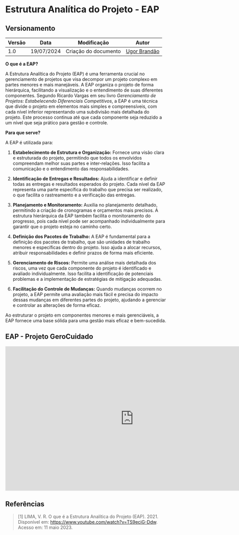 # Estrutura Analítica do Projeto - EAP

## Versionamento
| Versão | Data | Modificação | Autor |
|--|--|--|--|
|1.0| 19/07/2024 | Criação do documento |[Ugor Brandão](https://github.com/ubrando) |


**O que é a EAP?**

A Estrutura Analítica do Projeto (EAP) é uma ferramenta crucial no gerenciamento de projetos que visa decompor um projeto complexo em partes menores e mais manejáveis. A EAP organiza o projeto de forma hierárquica, facilitando a visualização e o entendimento de suas diferentes componentes. Segundo Ricardo Vargas em seu livro *Gerenciamento de Projetos: Estabelecendo Diferenciais Competitivos*, a EAP é uma técnica que divide o projeto em elementos mais simples e compreensíveis, com cada nível inferior representando uma subdivisão mais detalhada do projeto. Este processo continua até que cada componente seja reduzido a um nível que seja prático para gestão e controle.

**Para que serve?**

A EAP é utilizada para:

1. **Estabelecimento de Estrutura e Organização:** Fornece uma visão clara e estruturada do projeto, permitindo que todos os envolvidos compreendam melhor suas partes e inter-relações. Isso facilita a comunicação e o entendimento das responsabilidades.

2. **Identificação de Entregas e Resultados:** Ajuda a identificar e definir todas as entregas e resultados esperados do projeto. Cada nível da EAP representa uma parte específica do trabalho que precisa ser realizado, o que facilita o rastreamento e a verificação das entregas.

3. **Planejamento e Monitoramento:** Auxilia no planejamento detalhado, permitindo a criação de cronogramas e orçamentos mais precisos. A estrutura hierárquica da EAP também facilita o monitoramento do progresso, pois cada nível pode ser acompanhado individualmente para garantir que o projeto esteja no caminho certo.

4. **Definição dos Pacotes de Trabalho:** A EAP é fundamental para a definição dos pacotes de trabalho, que são unidades de trabalho menores e específicas dentro do projeto. Isso ajuda a alocar recursos, atribuir responsabilidades e definir prazos de forma mais eficiente.

5. **Gerenciamento de Riscos:** Permite uma análise mais detalhada dos riscos, uma vez que cada componente do projeto é identificado e avaliado individualmente. Isso facilita a identificação de potenciais problemas e a implementação de estratégias de mitigação adequadas.

6. **Facilitação do Controle de Mudanças:** Quando mudanças ocorrem no projeto, a EAP permite uma avaliação mais fácil e precisa do impacto dessas mudanças em diferentes partes do projeto, ajudando a gerenciar e controlar as alterações de forma eficaz.

Ao estruturar o projeto em componentes menores e mais gerenciáveis, a EAP fornece uma base sólida para uma gestão mais eficaz e bem-sucedida.


## EAP - Projeto GeroCuidado

<iframe style="border: 1px solid rgba(0, 0, 0, 0.1);" width="800" height="450" src="https://www.figma.com/embed?embed_host=share&url=https%3A%2F%2Fwww.figma.com%2Fdesign%2FWz1kSpMFHnAdsunO8KyUTo%2FEAP-GeroCuidado_24_01%3Fnode-id%3D0-1%26t%3DXy5OJvw1L0NHEt32-1" allowfullscreen></iframe>

## Referências

> [1] LIMA, V. R. O que é a Estrutura Analítica do Projeto (EAP). 2021. Disponível em: https://www.youtube.com/watch?v=TS9eciG-Ddw. Acesso em: 11 maio 2023.